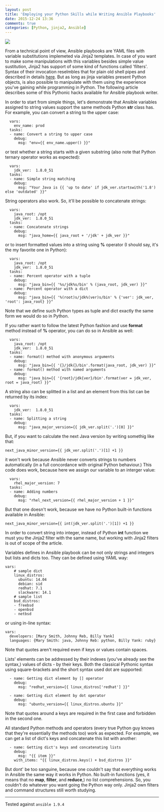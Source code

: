 ```yaml
---
layout: post
title: 'Employing your Python Skills while Writing Ansible Playbooks'
date: 2015-12-24 13:36
comments: true
categories: [Python, jinja2, Ansible]
---
```

![](http://uploads6.wikiart.org/images/gustave-dore/don-quixote-11.jpg)

From a technical point of view, Ansible playbooks are YAML files with variable substitutions implemeted via Jinja2 templates. In case of you want to make some manipulations with this variables besides simple value sustitution, Jinja2 has support of some kind of functions called 'filters'. Syntax of their invocation reselmbles that for plain old shell pipes and described in details [here](http://jinja.pocoo.org/docs/dev/templates/#list-of-builtin-filters). But as long as jinja variables present Python objects, is also possible to manipulate with them using the experience you've gaining while programming in Python. The following article describes some of this Pythonic hacks available for Ansible playbook writer.

In order to start from simple things, let's demonstrate that Ansible variables assigned to string values support the same methods Python **str** class has. For example, you can convert a string to the upper case:

```
  vars:
    env_name: prod
  tasks:
  - name: Convert a string to upper case
    debug:
      msg: "env={{ env_name.upper() }}"  
```

or test whether a string starts with a given substring (also note that Python ternary operator works as expected):

```
  vars:
    jdk_ver:  1.8.0_51
  tasks:
  - name: Simple string matching
    debug:
      msg: "Your Java is {{ 'up to date' if jdk_ver.startswith('1.8') else 'outdated' }}"
```

String operators also work. So, it'll be possible to concatenate strings:

```
  vars:
    java_root: /opt
    jdk_ver:  1.8.0_51
  tasks:
  - name: Concatenate strings
    debug:
      msg: "java_home={{ java_root + '/jdk' + jdk_ver }}"
```

or to insert formatted values into a string using **%** operator (I should say, it's the my favorite one in Python):

```
  vars:
    java_root: /opt
    jdk_ver:  1.8.0_51
  tasks:
  - name: Percent operator with a tuple
    debug:
      msg: "java_bin={{ '%s/jdk%s/bin' % (java_root, jdk_ver) }}"
  - name: Percent operator with a dict
    debug:
      msg: "java_bin={{ '%(root)s/jdk%(ver)s/bin' % {'ver': jdk_ver, 'root': java_root} }}"

```

Note that we define such Python types as tuple and dict exactly the same form we would do so in Python.

If you rather want to follow the latest Python fashion and use **format** method instead of **%** operator, you can do so in Ansible as well:

```
  vars:
    java_root: /opt
    jdk_ver:  1.8.0_51
  tasks:
  - name: format() method with anonymous arguments
    debug:
      msg: "java_bin={{ '{}/jdk{}/bin'.format(java_root, jdk_ver) }}"
  - name: format() method with named arguments
    debug:
      msg: "java_bin={{ '{root}/jdk{ver}/bin'.format(ver = jdk_ver, root = java_root) }}"
```

A string also can be splitted in a list and an element from this list can be returned by its index:

```
  vars:
    jdk_ver:  1.8.0_51
  tasks:
  - name: Splitting a string
    debug:
      msg: "java_major_version={{ jdk_ver.split('.')[0] }}"
```

But, if you want to calculate the next Java version by writing somethig like that:

```
next_java_minor_version={{ jdk_ver.split('.')[1] +1 }}
```

it won't work because Ansible never converts strings to numbers automatically (in a full concordance with original Python behaviour.) This code does work, because here we assign our variable to an interger value:

```
  vars:
    rhel_major_version: 7
  tasks:
  - name: Adding numbers
    debug:
      msg: "rhel_next_version={{ rhel_major_version + 1 }}"
```

But that one doesn't work, because we have no Python built-in functions available in Ansible:

```
next_java_minor_version={{ int(jdk_ver.split('.')[1]) +1 }}
```

In order to convert string into integer, instead of Python **int** function we must you the Jinja2 filter with the same name, but working with Jinja2 filters is out of scope of the article.

Variables defines in Ansible playbook can be not only strings and integers but lists and dicts too. They can be defined using YAML way:

```
vars:
    # sample dict
    linux_distros:
      ubuntu: 14.04
      debian: sid
      redhat: 7.1
      slackware: 14.1
    # sample list  
    bsd_distros:
    - freebsd
    - openbsd
    - netbsd  
```

or using in-line syntax:

```
vars:
  developers: [Mary Smith, Johnny Reb, Billy Yank]
  languages: {Mary Smith: java, Johnny Reb: python, Billy Yank: ruby}
```

Note that quotes aren't required even if keys or values contain spaces.

Lists' elements can be addressed by their indexes (you've already see the syntax,) values of dicts - by their keys. Both the classical Pythonic syntax using square-brackets and the short syntax used dot are supported:

```
  - name: Getting dict element by [] operator
    debug:
      msg: "redhat_version={{ linux_distros['redhat'] }}"

  - name: Getting dict element by dot operator
    debug:
      msg: "ubuntu_version={{ linux_distros.ubuntu }}"
```

Note that quotes around a keys are required in the first case and forbidden in the second one.

All standard Python methods and operators (every true Python guy knows that they're essentially the methods too) work as expected. For example, we can get a list of dict's keys and concatenate this list with another:

```
  - name: Getting dict's keys and concatenating lists
    debug:
      msg: "{{ item }}"
    with_items: "{{ linux_distros.keys() + bsd_distros }}"
```

But dont' be too sanguine, because one couldn't say that everything works in Ansible the same way it works in Python. No built-in functions (yes, it means that no **map**, **filter**, and **reduce**,) no list comprehensions. So, you couldn't do whatever you want going the Python way only. Jinja2 own filters and command structures still worth studying.

----

Tested against `ansible 1.9.4`